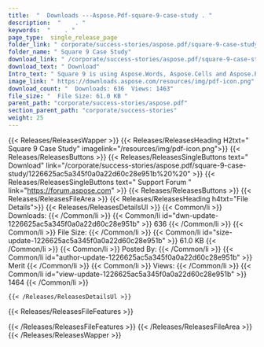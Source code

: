 ```yaml
---
title:  "  Downloads ---Aspose.Pdf-square-9-case-study . " 
description:  "    . " 
keywords:  "    . " 
page_type:  single_release_page
folder_link: " corporate/success-stories/aspose.pdf/square-9-case-study/"
folder_name: " Square 9 Case Study"
download_link: " /corporate/success-stories/aspose.pdf/square-9-case-study/1226625ac5a345f0a0a22d60c28e951b"
download_text: " Download"
Intro_text: " Square 9 is using Aspose.Words, Aspose.Cells and Aspose.Pdf in its document conv..."
image_link: " https://downloads.aspose.com/resources/img/pdf-icon.png"
download_count: "  Downloads: 636  Views: 1463"
file_size: "  File Size: 61.0 KB "
parent_path: "corporate/success-stories/aspose.pdf"
section_parent_path: "corporate/success-stories"
weight: 25 
---
```


{{< Releases/ReleasesWapper >}}
  {{< Releases/ReleasesHeading H2txt=" Square 9 Case Study" imagelink="/resources/img/pdf-icon.png">}}
  {{< Releases/ReleasesButtons >}}
    {{< Releases/ReleasesSingleButtons text=" Download" link="/corporate/success-stories/aspose.pdf/square-9-case-study/1226625ac5a345f0a0a22d60c28e951b%20%20" >}}
    {{< Releases/ReleasesSingleButtons text=" Support Forum " link="https://forum.aspose.com" >}}
  {{< Releases/ReleasesButtons >}}
  {{< Releases/ReleasesFileArea >}}
    {{< Releases/ReleasesHeading h4txt="File Details">}}
    {{< Releases/ReleasesDetailsUl >}}
            {{< Common/li  >}} Downloads: {{< /Common/li >}} 
      {{< Common/li id="dwn-update-1226625ac5a345f0a0a22d60c28e951b" >}} 636 {{< /Common/li >}} 
      {{< Common/li  >}} File Size: {{< /Common/li >}} 
      {{< Common/li id="size-update-1226625ac5a345f0a0a22d60c28e951b" >}} 61.0 KB {{< /Common/li >}} 
      {{< Common/li  >}} Posted By: {{< /Common/li >}} 
      {{< Common/li id="author-update-1226625ac5a345f0a0a22d60c28e951b" >}} Merit {{< /Common/li >}} 
      {{< Common/li  >}} Views: {{< /Common/li >}} 
      {{< Common/li id="view-update-1226625ac5a345f0a0a22d60c28e951b" >}} 1464 {{< /Common/li >}} 

    {{< /Releases/ReleasesDetailsUl >}}

  {{< Releases/ReleasesFileFeatures >}}
      
  {{< /Releases/ReleasesFileFeatures >}}
 {{< /Releases/ReleasesFileArea >}}
{{< /Releases/ReleasesWapper >}}


